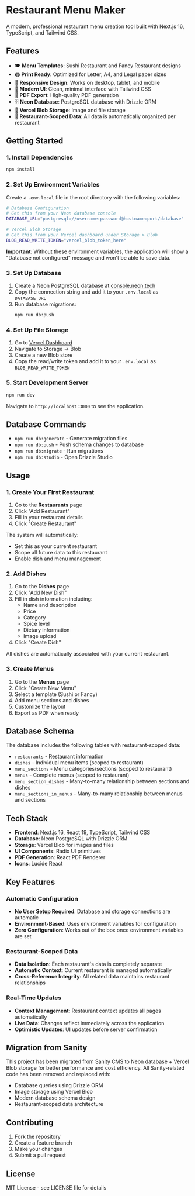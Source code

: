 # Restaurant Menu Maker

A modern, professional restaurant menu creation tool built with Next.js 16, TypeScript, and Tailwind CSS.

## Features

- 🍽️ **Menu Templates**: Sushi Restaurant and Fancy Restaurant designs
- 🖨️ **Print Ready**: Optimized for Letter, A4, and Legal paper sizes
- 📱 **Responsive Design**: Works on desktop, tablet, and mobile
- 🎨 **Modern UI**: Clean, minimal interface with Tailwind CSS
- 📄 **PDF Export**: High-quality PDF generation
- 🗄️ **Neon Database**: PostgreSQL database with Drizzle ORM
- 📁 **Vercel Blob Storage**: Image and file storage
- 🏪 **Restaurant-Scoped Data**: All data is automatically organized per restaurant

## Getting Started

### 1. Install Dependencies

```bash
npm install
```

### 2. Set Up Environment Variables

Create a `.env.local` file in the root directory with the following variables:

```bash
# Database Configuration
# Get this from your Neon database console
DATABASE_URL="postgresql://username:password@hostname:port/database"

# Vercel Blob Storage  
# Get this from your Vercel dashboard under Storage > Blob
BLOB_READ_WRITE_TOKEN="vercel_blob_token_here"
```

**Important**: Without these environment variables, the application will show a "Database not configured" message and won't be able to save data.

### 3. Set Up Database

1. Create a Neon PostgreSQL database at [console.neon.tech](https://console.neon.tech/)
2. Copy the connection string and add it to your `.env.local` as `DATABASE_URL`
3. Run database migrations:
   ```bash
   npm run db:push
   ```

### 4. Set Up File Storage

1. Go to [Vercel Dashboard](https://vercel.com/dashboard)
2. Navigate to Storage → Blob
3. Create a new Blob store
4. Copy the read/write token and add it to your `.env.local` as `BLOB_READ_WRITE_TOKEN`

### 5. Start Development Server

```bash
npm run dev
```

Navigate to `http://localhost:3000` to see the application.

## Database Commands

- `npm run db:generate` - Generate migration files
- `npm run db:push` - Push schema changes to database
- `npm run db:migrate` - Run migrations
- `npm run db:studio` - Open Drizzle Studio

## Usage

### 1. Create Your First Restaurant

1. Go to the **Restaurants** page
2. Click "Add Restaurant"
3. Fill in your restaurant details
4. Click "Create Restaurant"

The system will automatically:
- Set this as your current restaurant
- Scope all future data to this restaurant
- Enable dish and menu management

### 2. Add Dishes

1. Go to the **Dishes** page
2. Click "Add New Dish"
3. Fill in dish information including:
   - Name and description
   - Price
   - Category
   - Spice level
   - Dietary information
   - Image upload
4. Click "Create Dish"

All dishes are automatically associated with your current restaurant.

### 3. Create Menus

1. Go to the **Menus** page
2. Click "Create New Menu"
3. Select a template (Sushi or Fancy)
4. Add menu sections and dishes
5. Customize the layout
6. Export as PDF when ready

## Database Schema

The database includes the following tables with restaurant-scoped data:
- `restaurants` - Restaurant information
- `dishes` - Individual menu items (scoped to restaurant)
- `menu_sections` - Menu categories/sections (scoped to restaurant)
- `menus` - Complete menus (scoped to restaurant)
- `menu_section_dishes` - Many-to-many relationship between sections and dishes
- `menu_sections_in_menus` - Many-to-many relationship between menus and sections

## Tech Stack

- **Frontend**: Next.js 16, React 19, TypeScript, Tailwind CSS
- **Database**: Neon PostgreSQL with Drizzle ORM
- **Storage**: Vercel Blob for images and files
- **UI Components**: Radix UI primitives
- **PDF Generation**: React PDF Renderer
- **Icons**: Lucide React

## Key Features

### Automatic Configuration
- **No User Setup Required**: Database and storage connections are automatic
- **Environment-Based**: Uses environment variables for configuration
- **Zero Configuration**: Works out of the box once environment variables are set

### Restaurant-Scoped Data
- **Data Isolation**: Each restaurant's data is completely separate
- **Automatic Context**: Current restaurant is managed automatically
- **Cross-Reference Integrity**: All related data maintains restaurant relationships

### Real-Time Updates
- **Context Management**: Restaurant context updates all pages automatically
- **Live Data**: Changes reflect immediately across the application
- **Optimistic Updates**: UI updates before server confirmation

## Migration from Sanity

This project has been migrated from Sanity CMS to Neon database + Vercel Blob storage for better performance and cost efficiency. All Sanity-related code has been removed and replaced with:

- Database queries using Drizzle ORM
- Image storage using Vercel Blob
- Modern database schema design
- Restaurant-scoped data architecture

## Contributing

1. Fork the repository
2. Create a feature branch
3. Make your changes
4. Submit a pull request

## License

MIT License - see LICENSE file for details